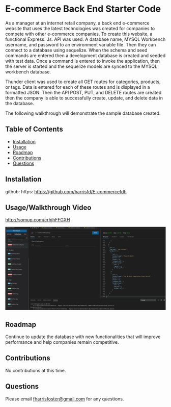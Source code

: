 # E-commerce Back End Starter Code

As a manager at an internet retail company, a back end e-commerce website that uses the latest technologies was created for companies to compete with other e-commerce companies. 
To create this website, a functional Express. Js. API was used.  A database name, MYSQL Workbench username, and password to an environment variable file.  Then they can connect to a database using sequelize. When the schema and seed commands are entered then a development database is created and seeded with test data.  Once a command is entered to invoke the application, then the server is started and the sequelize models are synced to the MYSQL workbench database.  

Thunder client was used to create all GET routes for categories, products, or tags.  Data is entered for each of these routes and is displayed in a formatted JSON.  Then the API POST, PUT, and DELETE routes are created then the company is able to successfully create, update, and delete data in the database. 

The following walkthrough will demonstrate the sample database created. 

## Table of Contents

- [Installation](#installation)
- [Usage](#usage)
- [Roadmap](#roadmap)
- [Contributions](#contributions)
- [Questions](#questions)

## Installation

github: https: https://github.com/harrisfd/E-commercefdh

## Usage/Walkthrough Video

http://somup.com/crhjhFFGXH


<img src="./images/ORM-1.jpg" alt="JPG of the database"/>

## Roadmap
Continue to update the database with new functionalities that will improve performance and help companies remain competitive.

## Contributions

No contributions at this time.

## Questions

Please email fharrisfoster@gmail.com for any questions.
